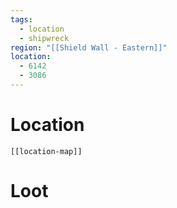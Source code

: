 ```yaml
---
tags:
  - location
  - shipwreck
region: "[[Shield Wall - Eastern]]"
location:
  - 6142
  - 3086
---
```

# Location
```meta-bind-embed
[[location-map]]
```
# Loot
